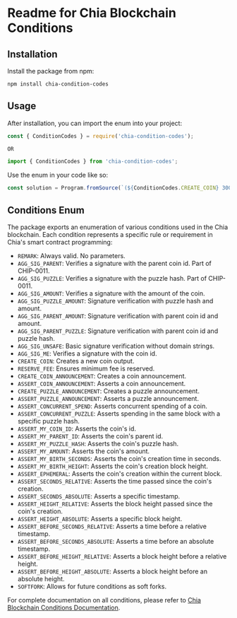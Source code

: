 # Readme for Chia Blockchain Conditions

## Installation

Install the package from npm:

```bash
npm install chia-condition-codes
```

## Usage

After installation, you can import the enum into your project:

```javascript
const { ConditionCodes } = require('chia-condition-codes');

OR

import { ConditionCodes } from 'chia-condition-codes';
```

Use the enum in your code like so:

```javascript
const solution = Program.fromSource(`(${ConditionCodes.CREATE_COIN} 300000 (${hint} ${...memos}))`);
```

## Conditions Enum

The package exports an enumeration of various conditions used in the Chia blockchain. Each condition represents a specific rule or requirement in Chia's smart contract programming:

- `REMARK`: Always valid. No parameters.
- `AGG_SIG_PARENT`: Verifies a signature with the parent coin id. Part of CHIP-0011.
- `AGG_SIG_PUZZLE`: Verifies a signature with the puzzle hash. Part of CHIP-0011.
- `AGG_SIG_AMOUNT`: Verifies a signature with the amount of the coin.
- `AGG_SIG_PUZZLE_AMOUNT`: Signature verification with puzzle hash and amount.
- `AGG_SIG_PARENT_AMOUNT`: Signature verification with parent coin id and amount.
- `AGG_SIG_PARENT_PUZZLE`: Signature verification with parent coin id and puzzle hash.
- `AGG_SIG_UNSAFE`: Basic signature verification without domain strings.
- `AGG_SIG_ME`: Verifies a signature with the coin id.
- `CREATE_COIN`: Creates a new coin output.
- `RESERVE_FEE`: Ensures minimum fee is reserved.
- `CREATE_COIN_ANNOUNCEMENT`: Creates a coin announcement.
- `ASSERT_COIN_ANNOUNCEMENT`: Asserts a coin announcement.
- `CREATE_PUZZLE_ANNOUNCEMENT`: Creates a puzzle announcement.
- `ASSERT_PUZZLE_ANNOUNCEMENT`: Asserts a puzzle announcement.
- `ASSERT_CONCURRENT_SPEND`: Asserts concurrent spending of a coin.
- `ASSERT_CONCURRENT_PUZZLE`: Asserts spending in the same block with a specific puzzle hash.
- `ASSERT_MY_COIN_ID`: Asserts the coin's id.
- `ASSERT_MY_PARENT_ID`: Asserts the coin's parent id.
- `ASSERT_MY_PUZZLE_HASH`: Asserts the coin's puzzle hash.
- `ASSERT_MY_AMOUNT`: Asserts the coin's amount.
- `ASSERT_MY_BIRTH_SECONDS`: Asserts the coin's creation time in seconds.
- `ASSERT_MY_BIRTH_HEIGHT`: Asserts the coin's creation block height.
- `ASSERT_EPHEMERAL`: Asserts the coin's creation within the current block.
- `ASSERT_SECONDS_RELATIVE`: Asserts the time passed since the coin's creation.
- `ASSERT_SECONDS_ABSOLUTE`: Asserts a specific timestamp.
- `ASSERT_HEIGHT_RELATIVE`: Asserts the block height passed since the coin's creation.
- `ASSERT_HEIGHT_ABSOLUTE`: Asserts a specific block height.
- `ASSERT_BEFORE_SECONDS_RELATIVE`: Asserts a time before a relative timestamp.
- `ASSERT_BEFORE_SECONDS_ABSOLUTE`: Asserts a time before an absolute timestamp.
- `ASSERT_BEFORE_HEIGHT_RELATIVE`: Asserts a block height before a relative height.
- `ASSERT_BEFORE_HEIGHT_ABSOLUTE`: Asserts a block height before an absolute height.
- `SOFTFORK`: Allows for future conditions as soft forks.

For complete documentation on all conditions, please refer to [Chia Blockchain Conditions Documentation](https://docs.chia.net/conditions/).

